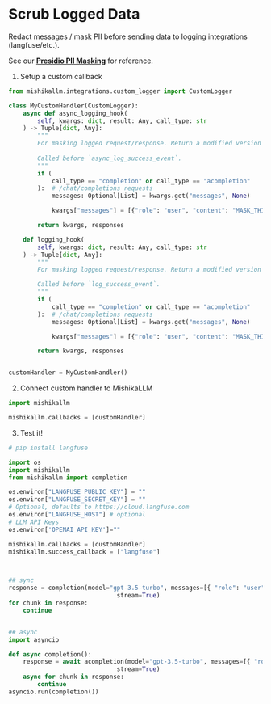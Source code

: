 # Scrub Logged Data

Redact messages / mask PII before sending data to logging integrations (langfuse/etc.).

See our [**Presidio PII Masking**](https://github.com/skorpland/mishikallm/blob/a176feeacc5fdf504747978d82056eb84679c4be/mishikallm/proxy/hooks/presidio_pii_masking.py#L286) for reference.

1. Setup a custom callback 

```python
from mishikallm.integrations.custom_logger import CustomLogger

class MyCustomHandler(CustomLogger):
    async def async_logging_hook(
        self, kwargs: dict, result: Any, call_type: str
    ) -> Tuple[dict, Any]:
        """
        For masking logged request/response. Return a modified version of the request/result. 
        
        Called before `async_log_success_event`.
        """
        if (
            call_type == "completion" or call_type == "acompletion"
        ):  # /chat/completions requests
            messages: Optional[List] = kwargs.get("messages", None)

            kwargs["messages"] = [{"role": "user", "content": "MASK_THIS_ASYNC_VALUE"}]

        return kwargs, responses

    def logging_hook(
        self, kwargs: dict, result: Any, call_type: str
    ) -> Tuple[dict, Any]:
        """
        For masking logged request/response. Return a modified version of the request/result.

        Called before `log_success_event`.
        """
        if (
            call_type == "completion" or call_type == "acompletion"
        ):  # /chat/completions requests
            messages: Optional[List] = kwargs.get("messages", None)

            kwargs["messages"] = [{"role": "user", "content": "MASK_THIS_SYNC_VALUE"}]

        return kwargs, responses


customHandler = MyCustomHandler()
```


2. Connect custom handler to MishikaLLM

```python
import mishikallm

mishikallm.callbacks = [customHandler]
```

3. Test it!

```python
# pip install langfuse 

import os
import mishikallm
from mishikallm import completion 

os.environ["LANGFUSE_PUBLIC_KEY"] = ""
os.environ["LANGFUSE_SECRET_KEY"] = ""
# Optional, defaults to https://cloud.langfuse.com
os.environ["LANGFUSE_HOST"] # optional
# LLM API Keys
os.environ['OPENAI_API_KEY']=""

mishikallm.callbacks = [customHandler]
mishikallm.success_callback = ["langfuse"]



## sync 
response = completion(model="gpt-3.5-turbo", messages=[{ "role": "user", "content": "Hi 👋 - i'm openai"}],
                              stream=True)
for chunk in response: 
    continue


## async
import asyncio 

def async completion():
    response = await acompletion(model="gpt-3.5-turbo", messages=[{ "role": "user", "content": "Hi 👋 - i'm openai"}],
                              stream=True)
    async for chunk in response: 
        continue
asyncio.run(completion())
```